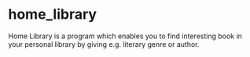 home_library
============
Home Library is a program which enables you to find interesting book in your personal library by giving e.g. literary genre or author.

